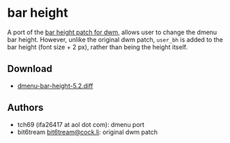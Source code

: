 bar height
==========
A port of the [bar height patch for dwm](//dwm.suckless.org/patches/bar_height), allows user to change the dmenu bar height. However, unlike the original dwm patch, `user_bh` is added to the bar height (font size + 2 px), rather than being the height itself.

Download
--------
* [dmenu-bar-height-5.2.diff](dmenu-bar-height-5.2.diff)

Authors
-------
* tch69 (ifa26417 at aol dot com): dmenu port
* bit6tream [bit6tream@cock.li](mailto:bit6tream@cock.li): original dwm patch
